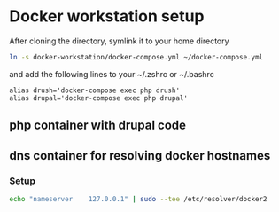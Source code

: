 # Docker workstation setup
After cloning the directory, symlink it to your home directory

```bash
ln -s docker-workstation/docker-compose.yml ~/docker-compose.yml
```

and add the following lines to your ~/.zshrc or ~/.bashrc
```
alias drush='docker-compose exec php drush'
alias drupal='docker-compose exec php drupal'
```

## php container with drupal code

## dns container for resolving docker hostnames
  
### Setup

```bash
echo "nameserver	127.0.0.1" | sudo --tee /etc/resolver/docker2
```

